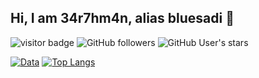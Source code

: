 ##  Hi, I am 34r7hm4n, alias bluesadi 👋

![visitor badge](https://visitor-badge.glitch.me/badge?page_id=bluesadi.bluesadi)
![GitHub followers](https://img.shields.io/github/followers/bluesadi?style=social)   ![GitHub User's stars](https://img.shields.io/github/stars/bluesadi?style=social)

[![Data](https://github-readme-stats.vercel.app/api?username=bluesadi)]()
[![Top Langs](https://github-readme-stats.vercel.app/api/top-langs/?username=bluesadi&langs_count=6&layout=compact)](https://github.com/anuraghazra/github-readme-stats)
